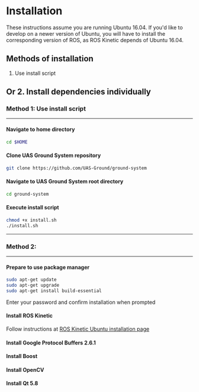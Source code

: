 # Installation

These instructions assume you are running Ubuntu 16.04. If you'd like to develop on a newer version of Ubuntu, you will have to install the corresponding version of ROS, as ROS Kinetic depends of Ubuntu 16.04. 

## Methods of installation
1. Use install script

Or
2. Install dependencies individually
---

### Method 1: Use install script
---

#### Navigate to home directory
```bash
cd $HOME
```

#### Clone UAS Ground System repository
```bash
git clone https://github.com/UAS-Ground/ground-system
```
#### Navigate to UAS Ground System root directory
```bash
cd ground-system
```

#### Execute install script
```bash
chmod +x install.sh
./install.sh
```
---

### Method 2: 
---

#### Prepare to use package manager

```bash
sudo apt-get update
sudo apt-get upgrade
sudo apt-get install build-essential
```
Enter your password and confirm installation when prompted


#### Install ROS Kinetic

Follow instructions at [ROS Kinetic Ubuntu installation page](http://wiki.ros.org/kinetic/Installation/Ubuntu)

#### Install Google Protocol Buffers 2.6.1

#### Install Boost

#### Install OpenCV

#### Install Qt 5.8

